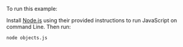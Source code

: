 To run this example:


Install [Node.js](https://github.com/joyent/node) using their provided instructions
to run JavaScript on command Line. Then run:

```
node objects.js
```


